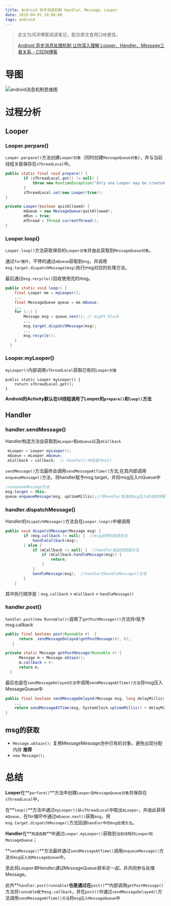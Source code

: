 ```yaml
---
title: Android 异步消息机制 Handler、Message、Looper
date: 2018-04-01 20:08:08
tags: android
---
```




> 此文为鸿洋博客阅读笔记，配合原文食用口味更佳。
>
> [Android 异步消息处理机制 让你深入理解 Looper、Handler、Message三者关系 - CSDN博客](https://blog.csdn.net/lmj623565791/article/details/38377229)



# 导图

![android消息机制思维图](https://github.com/jixiaoyong/Notes-Files/blob/master/draw-io/png/Handler_Message_Looper.png?raw=true)

# 过程分析

## Looper

### **Looper.perpare()**

`Looper.perpare()`方法创建`Looper对象`（同时创建`MessageQueue对象`），并与当前线程关联保存在`sThreadLocal`中。

```java
public static final void prepare() {  
        if (sThreadLocal.get() != null) {  
            throw new RuntimeException("Only one Looper may be created per thread");  
        }  
        sThreadLocal.set(new Looper(true));  
}  

private Looper(boolean quitAllowed) {  
        mQueue = new MessageQueue(quitAllowed);  
        mRun = true;  
        mThread = Thread.currentThread();  
}  
```

### **Looper.loop()**

`Looper.loop()`方法获取保存的`Looper对象`并由此获取到`MessageQueue对象`。

通过`for循环`，不停的通过`mQueue`获取到`msg`，并调用`msg.target.dispatchMessage(msg)`执行msg对应的处理方法。

最后通过`msg.recycle()`回收使用完的msg。

```java
public static void loop() {  
    final Looper me = myLooper();  
    ...
    final MessageQueue queue = me.mQueue;  
    ...
    for (;;) {  
        Message msg = queue.next(); // might block  
        ...
        msg.target.dispatchMessage(msg); 
        ...
        msg.recycle();  
    }
  }
```

### **Looper.myLooper()**

`myLooper()`内部调用`sThreadLocal`获取已有的`Looper对象`

```
public static Looper myLooper() {
    return sThreadLocal.get();
}
```



**Android的Activity默认在UI线程调用了Looper的`prepare()`和`loop()`方法**



## Handler

### handler.sendMessage()

Handler构造方法会获取到`mLooper`和`mQueue`以及`mCallback`

```java
 mLooper = Looper.myLooper();  
 mQueue = mLooper.mQueue;  
 mCallback = callback;  // Handler()中此值为null
```

`sendMessage()`方法最终会调用`sendMessageAtTime()`方法,在其内部调用`enqueueMessage()`方法，将handler赋予msg.target，并将msg压入mQueue中

```java
//enqueueMessage方法
msg.target = this;
queue.enqueueMessage(msg, uptimeMillis);//将handler发送的msg压入到当前线程的Looper持有的MessageQueue中
```

### handler.dispatchMessage()

Handler的`dispatchMessage()`方法会在`Looper.loop()`中被调用

```java
public void dispatchMessage(Message msg) {  
        if (msg.callback != null) {  //msg自带的回调方法
            handleCallback(msg);  
        } else {  
            if (mCallback != null) {  //handler指定的回调方法
                if (mCallback.handleMessage(msg)) {  
                    return;  
                }  
            }  
            handleMessage(msg);  //handler的handleMessage()方法
        }  
    }  
```

其中执行顺序是：`msg.callback` > `mCallback` > `handleMessage()`

### handler.post()

`handler.post(new Runnable())`调用了`getPostMessage(r)`方法将r赋予msg.callback

```java
public final boolean post(Runnable r)  {  
      return  sendMessageDelayed(getPostMessage(r), 0);  
   }  
   
private static Message getPostMessage(Runnable r) {  
      Message m = Message.obtain();  
      m.callback = r;  
      return m;  
  }  
```

最后也是在`sendMessageDelayed方法`中调用`sendMessageAtTime()方法`将msg压入MessageQueue中

```java
public final boolean sendMessageDelayed(Message msg, long delayMillis)  {
    ...
    return sendMessageAtTime(msg, SystemClock.uptimeMillis() + delayMillis);  
}  
```

## msg的获取

* `Message.obtain();` 复用MessageMessage池中已有的对象，避免出现分配内存 **推荐** 
* `new Message();`

# 总结

**Looper**在**`perfare()`**方法中创建`Looper及MessageQueue对象`并保存在`sThreadLocal`中，

在**`loop()`**方法中通过`myLooper()`从`sThreadLocal`中取出`mLooper`，并由此获得`mQueue`，在for循环中通过`mQueue.next()`获取`msg`，用`msg.target.dispatchMessage()`方法回调`handler中的msg处理方法`。

**Handler**在**`构造函数`**中通过`Looper.myLooper()`获取到`当前线程的Looper和MessageQueue`；

**`sendMessage()`**方法最终通过`sendMessageAtTime()`调用`enqueueMessage()`方法`将msg压入到MessageQueue`中。

至此将*Looper和Handler通过MessageQueue联系在一起*，并共同参与处理Message。

此外**`handler.post(runnable)`**也是通过在**`post()`**内部调用`getPostMessage()`方法将`runnable赋予msg.callback`，并在`post()`中通过`sendMessageDelayed()`方法调用`sendMessageAtTime()方法`将`msg压入MessageQueue`中